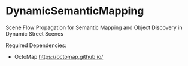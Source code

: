 # DynamicSemanticMapping
Scene Flow Propagation for Semantic Mapping and Object Discovery in Dynamic Street Scenes


Required Dependencies:
* OctoMap https://octomap.github.io/
